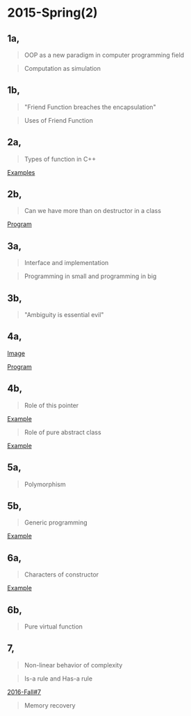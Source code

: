 # 2015-Spring(2)

## 1a,

>OOP as a new paradigm in computer programming field

>Computation as simulation

## 1b,

>"Friend Function breaches the encapsulation"

>Uses of Friend Function

## 2a,

>Types of function in C++

[Examples]()

## 2b,

>Can we have more than on destructor in a class

[Program]()

## 3a,

>Interface and implementation

>Programming in small and programming in big

## 3b,

>"Ambiguity is essential evil"

## 4a,

[Image]()

[Program]()

## 4b,

>Role of this pointer

[Example]()

>Role of pure abstract class

[Example]()

## 5a,

>Polymorphism

## 5b,

>Generic programming

[]()

[Example]()

## 6a,

>Characters of constructor

[Example]()

## 6b,

>Pure virtual function

## 7,

>Non-linear behavior of complexity

>Is-a rule and Has-a rule

[2016-Fall#7]()

>Memory recovery